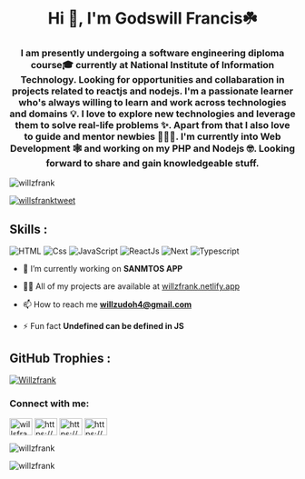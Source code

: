 <h1 align="center">Hi 👋, I'm Godswill Francis☘️</h1>
<h3 align="center">I am presently undergoing a software engineering diploma course🎓 currently at National Institute of Information Technology. Looking for opportunities and collabaration in projects related to reactjs and nodejs. I'm a passionate learner who's always willing to learn and work across technologies and domains 💡. I love to explore new technologies and leverage them to solve real-life problems ✨. Apart from that I also love to guide and mentor newbies 👨🏻‍💻. I'm currently into Web Development 🕸️ and working on my PHP and Nodejs 🤓. Looking forward to share and gain knowledgeable stuff.</h3>

<p align="left"> <img src="https://komarev.com/ghpvc/?username=willzfrank&label=Profile%20views&color=0e75b6&style=flat" alt="willzfrank" /> </p>

<p align="left"> <a href="https://twitter.com/willsfranktweet" target="blank"><img src="https://img.shields.io/twitter/follow/willsfranktweet?logo=twitter&style=for-the-badge" alt="willsfranktweet" /></a> </p>

## **Skills :**

<p align="left">
<img src="https://img.shields.io/badge/html5-%23E34F26.svg?style=for-the-badge&logo=html5&logoColor=white" alt="HTML" />
<img src="https://img.shields.io/badge/css3-%231572B6.svg?style=for-the-badge&logo=css3&logoColor=white" alt="Css" />
<img src="https://img.shields.io/badge/javascript-%23323330.svg?style=for-the-badge&logo=javascript&logoColor=%23F7DF1E" alt="JavaScript" />
<img src="https://img.shields.io/badge/react-%2320232a.svg?style=for-the-badge&logo=react&logoColor=%2361DAFB" alt="ReactJs"/>
<img src="https://img.shields.io/badge/Next-black?style=for-the-badge&logo=next.js&logoColor=white" alt="Next" />
<img src="https://img.shields.io/badge/typescript-%23007ACC.svg?style=for-the-badge&logo=typescript&logoColor=white" alt="Typescript" />
</p>

- 🔭 I’m currently working on **SANMTOS APP**

- 👨‍💻 All of my projects are available at [willzfrank.netlify.app](willzfrank.netlify.app)

- 📫 How to reach me **willzudoh4@gmail.com**

- ⚡ Fun fact **Undefined can be defined in JS**



## **GitHub Trophies :**

<p align="centre">
<a href="https://github.com/Willzfrank"><img src="https://github-profile-trophy.vercel.app/?username=Willzfrank&rank=S,A,AA,AAA,SECRET,B,C&row=1&theme=flat&no-frame=true" alt="Willzfrank"/></a>
</p>

<h3 align="left">Connect with me:</h3>
<p align="left">
<a href="https://twitter.com/willsfranktweet" target="blank"><img align="center" src="https://raw.githubusercontent.com/rahuldkjain/github-profile-readme-generator/master/src/images/icons/Social/twitter.svg" alt="willsfranktweet" height="30" width="40" /></a>
<a href="https://linkedin.com/in/https://www.linkedin.com/in/godswill-udoh-653669b7" target="blank"><img align="center" src="https://raw.githubusercontent.com/rahuldkjain/github-profile-readme-generator/master/src/images/icons/Social/linked-in-alt.svg" alt="https://www.linkedin.com/in/godswill-udoh-653669b7" height="30" width="40" /></a>
<a href="https://fb.com/https://www.facebook.com/wills.udoh.5" target="blank"><img align="center" src="https://raw.githubusercontent.com/rahuldkjain/github-profile-readme-generator/master/src/images/icons/Social/facebook.svg" alt="https://www.facebook.com/wills.udoh.5" height="30" width="40" /></a>
<a href="https://instagram.com/https://www.instagram.com/puresteelz/" target="blank"><img align="center" src="https://raw.githubusercontent.com/rahuldkjain/github-profile-readme-generator/master/src/images/icons/Social/instagram.svg" alt="https://www.instagram.com/puresteelz/" height="30" width="40" /></a>
</p>

<!-- <h3 align="left">Languages and Tools:</h3>
<p align="left"> <a href="https://getbootstrap.com" target="_blank" rel="noreferrer"> <img src="https://raw.githubusercontent.com/devicons/devicon/master/icons/bootstrap/bootstrap-plain-wordmark.svg" alt="bootstrap" width="40" height="40"/> </a> <a href="https://www.w3schools.com/css/" target="_blank" rel="noreferrer"> <img src="https://raw.githubusercontent.com/devicons/devicon/master/icons/css3/css3-original-wordmark.svg" alt="css3" width="40" height="40"/> </a> <a href="https://www.w3.org/html/" target="_blank" rel="noreferrer"> <img src="https://raw.githubusercontent.com/devicons/devicon/master/icons/html5/html5-original-wordmark.svg" alt="html5" width="40" height="40"/> </a> <a href="https://developer.mozilla.org/en-US/docs/Web/JavaScript" target="_blank" rel="noreferrer"> <img src="https://raw.githubusercontent.com/devicons/devicon/master/icons/javascript/javascript-original.svg" alt="javascript" width="40" height="40"/> </a> <a href="https://www.microsoft.com/en-us/sql-server" target="_blank" rel="noreferrer"> <img src="https://www.svgrepo.com/show/303229/microsoft-sql-server-logo.svg" alt="mssql" width="40" height="40"/> </a> <a href="https://www.php.net" target="_blank" rel="noreferrer"> <img src="https://raw.githubusercontent.com/devicons/devicon/master/icons/php/php-original.svg" alt="php" width="40" height="40"/> </a> <a href="https://sass-lang.com" target="_blank" rel="noreferrer"> <img src="https://raw.githubusercontent.com/devicons/devicon/master/icons/sass/sass-original.svg" alt="sass" width="40" height="40"/> </a> </p> -->

<p><img align="center" src="https://github-readme-stats.vercel.app/api/top-langs?username=willzfrank&show_icons=true&locale=en&layout=compact" alt="willzfrank" /></p>

<p><img align="center" src="https://github-readme-streak-stats.herokuapp.com/?user=willzfrank&" alt="willzfrank" /></p>
